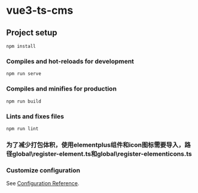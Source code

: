 # vue3-ts-cms

## Project setup

```
npm install
```

### Compiles and hot-reloads for development

```
npm run serve
```

### Compiles and minifies for production

```
npm run build
```

### Lints and fixes files

```
npm run lint
```

### 为了减少打包体积，使用elementplus组件和icon图标需要导入，路径global\register-element.ts和global\register-elementicons.ts

### Customize configuration

See [Configuration Reference](https://cli.vuejs.org/config/).
